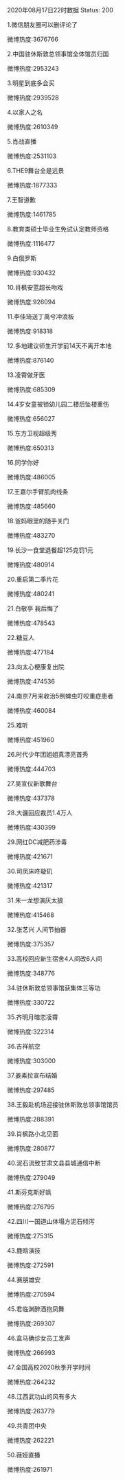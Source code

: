 2020年08月17日22时数据
Status: 200

1.微信朋友圈可以删评论了

微博热度:3676766

2.中国驻休斯敦总领事馆全体馆员归国

微博热度:2953243

3.明星到底多会买

微博热度:2939528

4.以家人之名

微博热度:2610349

5.肖战直播

微博热度:2531103

6.THE9舞台全是远景

微博热度:1877333

7.王智道歉

微博热度:1461785

8.教育类硕士毕业生免试认定教师资格

微博热度:1116477

9.白俄罗斯

微博热度:930432

10.肖枫安蓝超长吻戏

微博热度:926094

11.李佳琦送丁禹兮冲浪板

微博热度:918318

12.多地建议师生开学前14天不离开本地

微博热度:876140

13.凌霄做牙医

微博热度:685309

14.4岁女童被锁幼儿园二楼后坠楼重伤

微博热度:656027

15.东方卫视超级秀

微博热度:650313

16.同学你好

微博热度:486005

17.王嘉尔手臂肌肉线条

微博热度:485660

18.爸妈眼里的随手关门

微博热度:483270

19.长沙一食堂退餐超125克罚1元

微博热度:480914

20.重启第二季片花

微博热度:480241

21.白敬亭 我后悔了

微博热度:478543

22.糖豆人

微博热度:477184

23.向太心梗康复出院

微博热度:474536

24.南京7月来收治5例蜱虫叮咬重症患者

微博热度:460084

25.难听

微博热度:451960

26.时代少年团姐姐真漂亮首秀

微博热度:444703

27.吴宣仪新歌舞台

微博热度:437378

28.大疆回应裁员1.4万人

微博热度:430399

29.网红DC减肥药涉毒

微博热度:421671

30.司凤床咚璇玑

微博热度:421317

31.朱一龙想演灰太狼

微博热度:415468

32.张艺兴 人间节拍器

微博热度:375357

33.高校回应新生宿舍4人间改6人间

微博热度:348776

34.驻休斯敦总领事馆获集体三等功

微博热度:330722

35.齐明月暗恋凌霄

微博热度:322314

36.吉祥航空

微博热度:303000

37.姜素拉宣布结婚

微博热度:297485

38.王毅赴机场迎接驻休斯敦总领事馆馆员

微博热度:288391

39.肖枫路小北见面

微博热度:280877

40.泥石流致甘肃文县县城通信中断

微博热度:279049

41.斯芬克斯好飒

微博热度:276795

42.四川一国道山体塌方泥石倾泻

微博热度:275315

43.鹿晗演技

微博热度:272591

44.赛朋雄安

微博热度:270594

45.君临渊醉酒抱凤舞

微博热度:269307

46.盒马确诊女员工发声

微博热度:266993

47.全国高校2020秋季开学时间

微博热度:264232

48.江西武功山的风有多大

微博热度:263779

49.共青团中央

微博热度:262221

50.薇娅直播

微博热度:261971

